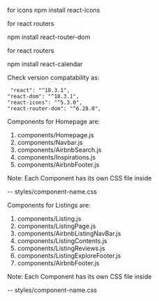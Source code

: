 for icons
npm install react-icons

for react routers

npm install react-router-dom

for react routers

npm install react-calendar

Check version compatability as:

     "react": "^18.3.1",
    "react-dom": "^18.3.1",
    "react-icons": "^5.3.0",
    "react-router-dom": "^6.28.0",




Components for Homepage are:

1. components/Homepage.js
2. components/Navbar.js
3. components/AirbnbSearch.js
4. components/Inspirations.js
5. components/AirbnbFooter.js

Note: Each Component has its own CSS file inside 

-- styles/component-name.css






Components for Listings are:

1. components/Listing.js
2. components/ListingPage.js
3. components/AirbnbListingNavBar.js
4. components/ListingContents.js
5. components/ListingReviews.js
6. components/ListingExploreFooter.js
7. components/AirbnbFooter.js


Note: Each Component has its own CSS file inside 

-- styles/component-name.css
